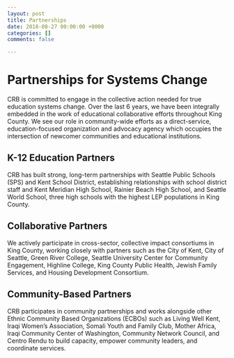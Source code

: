 ```yaml
---
layout: post
title: Partnerships
date: 2018-08-27 00:00:00 +0000
categories: []
comments: false

---
```

# **Partnerships for Systems Change**

CRB is committed to engage in the collective action needed for true education systems change. Over the last 6 years, we have been integrally embedded in the work of educational collaborative efforts throughout King County. We see our role in community-wide efforts as a direct-service, education-focused organization and advocacy agency which occupies the intersection of newcomer communities and educational institutions.

## **K-12 Education Partners**

CRB has built strong, long-term partnerships with Seattle Public Schools (SPS) and Kent School District, establishing relationships with school district staff and Kent Meridian High School, Rainier Beach High School, and Seattle World School, three high schools with the highest LEP populations in King County.

## **Collaborative Partners**

We actively participate in cross-sector, collective impact consortiums in King County, working closely with partners such as the City of Kent, City of Seattle, Green River College, Seattle University Center for Community Engagement, Highline College, King County Public Health, Jewish Family Services, and Housing Development Consortium.

## **Community-Based Partners**

CRB participates in community partnerships and works alongside other Ethnic Community Based Organizations (ECBOs) such as Living Well Kent, Iraqi Women’s Association, Somali Youth and Family Club, Mother Africa, Iraqi Community Center of Washington, Community Network Council, and Centro Rendu to build capacity, empower community leaders, and coordinate services.